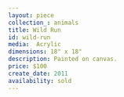 ```yaml
---
layout: piece
collection_: animals
title: Wild Run
id: wild-run
media:  Acrylic
dimensions: 18" x 18"
description: Painted on canvas.
price: $100
create_date: 2011
availability: sold
---
```

